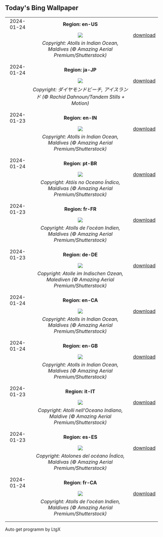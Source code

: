 ## Today's Bing Wallpaper
|      |      |      |
| :----: | :----: | :----: |
|2024-01-24|**Region: en-US**||
||![](https://www.bing.com/th?id=OHR.MaldivesAtolls_EN-US2498947967_UHD.jpg&pid=hp&w=1152&h=648&rs=1&c=4)| [download](https://www.bing.com/th?id=OHR.MaldivesAtolls_EN-US2498947967_UHD.jpg)|
||*Copyright: Atolls in Indian Ocean, Maldives (© Amazing Aerial Premium/Shutterstock)*
||
|||
|2024-01-24|**Region: ja-JP**||
||![](https://www.bing.com/th?id=OHR.IcelandBeach_JA-JP1317464051_UHD.jpg&pid=hp&w=1152&h=648&rs=1&c=4)| [download](https://www.bing.com/th?id=OHR.IcelandBeach_JA-JP1317464051_UHD.jpg)|
||*Copyright: ダイヤモンドビーチ, アイスランド (© Rachid Dahnoun/Tandem Stills + Motion)*
||
|||
|2024-01-23|**Region: en-IN**||
||![](https://www.bing.com/th?id=OHR.MaldivesAtolls_EN-IN3706143252_UHD.jpg&pid=hp&w=1152&h=648&rs=1&c=4)| [download](https://www.bing.com/th?id=OHR.MaldivesAtolls_EN-IN3706143252_UHD.jpg)|
||*Copyright: Atolls in Indian Ocean, Maldives (© Amazing Aerial Premium/Shutterstock)*
||
|||
|2024-01-24|**Region: pt-BR**||
||![](https://www.bing.com/th?id=OHR.MaldivesAtolls_PT-BR2284826864_UHD.jpg&pid=hp&w=1152&h=648&rs=1&c=4)| [download](https://www.bing.com/th?id=OHR.MaldivesAtolls_PT-BR2284826864_UHD.jpg)|
||*Copyright: Atóis no Oceano Índico, Maldivas (© Amazing Aerial Premium/Shutterstock)*
||
|||
|2024-01-23|**Region: fr-FR**||
||![](https://www.bing.com/th?id=OHR.MaldivesAtolls_FR-FR6343636525_UHD.jpg&pid=hp&w=1152&h=648&rs=1&c=4)| [download](https://www.bing.com/th?id=OHR.MaldivesAtolls_FR-FR6343636525_UHD.jpg)|
||*Copyright: Atolls de l'océan Indien, Maldives (© Amazing Aerial Premium/Shutterstock)*
||
|||
|2024-01-23|**Region: de-DE**||
||![](https://www.bing.com/th?id=OHR.MaldivesAtolls_DE-DE0846925099_UHD.jpg&pid=hp&w=1152&h=648&rs=1&c=4)| [download](https://www.bing.com/th?id=OHR.MaldivesAtolls_DE-DE0846925099_UHD.jpg)|
||*Copyright: Atolle im Indischen Ozean, Malediven (© Amazing Aerial Premium/Shutterstock)*
||
|||
|2024-01-24|**Region: en-CA**||
||![](https://www.bing.com/th?id=OHR.MaldivesAtolls_EN-CA0649098426_UHD.jpg&pid=hp&w=1152&h=648&rs=1&c=4)| [download](https://www.bing.com/th?id=OHR.MaldivesAtolls_EN-CA0649098426_UHD.jpg)|
||*Copyright: Atolls in Indian Ocean, Maldives (© Amazing Aerial Premium/Shutterstock)*
||
|||
|2024-01-24|**Region: en-GB**||
||![](https://www.bing.com/th?id=OHR.MaldivesAtolls_EN-GB3594196029_UHD.jpg&pid=hp&w=1152&h=648&rs=1&c=4)| [download](https://www.bing.com/th?id=OHR.MaldivesAtolls_EN-GB3594196029_UHD.jpg)|
||*Copyright: Atolls in Indian Ocean, Maldives (© Amazing Aerial Premium/Shutterstock)*
||
|||
|2024-01-23|**Region: it-IT**||
||![](https://www.bing.com/th?id=OHR.MaldivesAtolls_IT-IT6509796728_UHD.jpg&pid=hp&w=1152&h=648&rs=1&c=4)| [download](https://www.bing.com/th?id=OHR.MaldivesAtolls_IT-IT6509796728_UHD.jpg)|
||*Copyright: Atolli nell'Oceano Indiano, Maldive (© Amazing Aerial Premium/Shutterstock)*
||
|||
|2024-01-23|**Region: es-ES**||
||![](https://www.bing.com/th?id=OHR.MaldivesAtolls_ES-ES2469932499_UHD.jpg&pid=hp&w=1152&h=648&rs=1&c=4)| [download](https://www.bing.com/th?id=OHR.MaldivesAtolls_ES-ES2469932499_UHD.jpg)|
||*Copyright: Atolones del océano Índico, Maldivas (© Amazing Aerial Premium/Shutterstock)*
||
|||
|2024-01-24|**Region: fr-CA**||
||![](https://www.bing.com/th?id=OHR.MaldivesAtolls_FR-CA6454078758_UHD.jpg&pid=hp&w=1152&h=648&rs=1&c=4)| [download](https://www.bing.com/th?id=OHR.MaldivesAtolls_FR-CA6454078758_UHD.jpg)|
||*Copyright: Atolls de l'océan Indien, Maldives (© Amazing Aerial Premium/Shutterstock)*
||
|||

Auto get programm by LtgX
